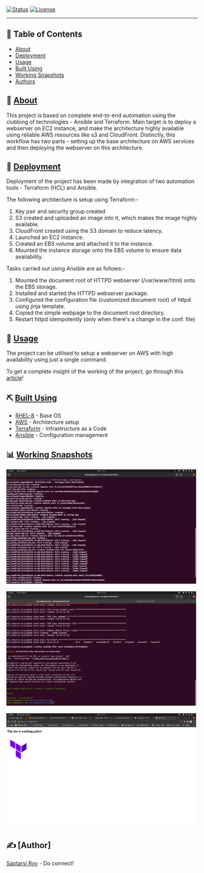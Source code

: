 [![Status](https://img.shields.io/badge/status-active-success.svg)]()
[![License](https://img.shields.io/badge/license-MIT-blue.svg)](/LICENSE)


---

## 📝 Table of Contents

- [About](#about)
- [Deployment](#deployment)
- [Usage](#usage)
- [Built Using](#built_using)
- [Working Snapshots](#work-pics)
- [Authors](#authors)

## 🧐 [About](#about)

This project is based on complete end-to-end automation using the clubbing of technologies - Ansible and Terraform. Main target is to deploy a webserver on EC2 instance, and make the architecture highly available using reliable AWS resources like s3 and CloudFront. Distinctly, this workflow has two parts - setting up the base architecture on AWS services and then deploying the webserver on this architecture.



## 🚀 [Deployment](#deployment) 

Deployment of the project has been made by integration of two automation tools - Terraform (HCL) and Ansible. 

The following architecture is setup using Terraform:-
1. Key pair and security group created
2. S3 created and uploaded an image into it, which makes the image highly available.
3. CloudFront created using the S3 domain to reduce latency.
4. Launched an EC2 instance.
5. Created an EBS volume and attached it to the instance.
6. Mounted the instance storage onto the EBS volume to ensure data availability.

Tasks carried out using Ansible are as follows:-
1. Mounted the document root of HTTPD webserver (/var/www/html) onto the EBS storage.
2. Installed and started the HTTPD webserver package.
3. Configured the configuration file (customized document root) of httpd using jinja template.
4. Copied the simple webpage to the document root directory.
5. Restart httpd idempotently (only when there's a change in the conf. file)


## 🎈 [Usage](#usage) 

The project can be utilised to setup a webserver on AWS with high availability using just a single command. 

To get a complete insight of the working of the project, go through this [article](https://saptarsiroy12.medium.com/automate-webhosting-by-integrating-ansible-with-terraform-3442cafcade8)!


## ⛏️ [Built Using](#built_using)

- [RHEL-8](https://www.redhat.com/en/enterprise-linux-8) - Base OS
- [AWS](https://aws.amazon.com/) - Architecture setup
- [Terraform](https://www.terraform.io/) - Infrastructure as a Code
- [Ansible](https://www.ansible.com/) - Configuration management


## 📊 [Working Snapshots](#work-pics)
<img src="https://raw.githubusercontent.com/SaptarsiRoy/terrafrom-ansible/main/.img/Screenshot%20from%202021-03-23%2012-22-00.png" height="300" width="500">
<br><br>
<img src="https://raw.githubusercontent.com/SaptarsiRoy/terrafrom-ansible/main/.img/Screenshot%20from%202021-03-23%2012-25-45.png" height="300" width="500">
<br><br>
<img src="https://raw.githubusercontent.com/SaptarsiRoy/terrafrom-ansible/main/.img/Screenshot%20from%202021-03-23%2012-25-39.png" height="300" width="500">


## ✍️ [Author]
 [Saptarsi Roy](https://www.linkedin.com/in/saptarsiroy/) - Do connect!
